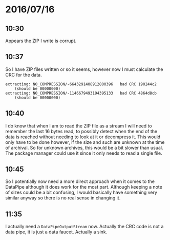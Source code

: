 # 2016/07/16

## 10:30

Appears the ZIP I write is corrupt.

## 10:37

So I have ZIP files written or so it seems, however now I must calculate the
CRC for the data.

	extracting: NO_COMPRESSION/-6643291408912800396   bad CRC 190244c2
		(should be 00000000)
	extracting: NO_COMPRESSION/-1146679493194395133   bad CRC 4864d8cb
		(should be 00000000)

## 10:40

I do know that when I am to read the ZIP file as a stream I will need to
remember the last 16 bytes read, to possibly detect when the end of the data
is reached without needing to look at it or decompress it. This would only have
to be done however, if the size and such are unknown at the time of archival.
So for unknown archives, this would be a bit slower than usual. The package
manager could use it since it only needs to read a single file.

## 10:45

So I potentially now need a more direct approach when it comes to the DataPipe
although it does work for the most part. Although keeping a note of sizes could
be a bit confusing, I would basically have something very similar anyway so
there is no real sense in changing it.

## 11:35

I actually need a `DataPipeOutputStream` now. Actually the CRC code is not a
data pipe, it is just a data faucet. Actually a sink.

